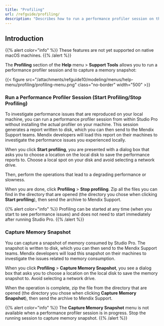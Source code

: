 ```yaml
---
title: "Profiling"
url: /refguide/profiling/
description: "Describes how to run a performance profiler session on the local machine from within Studio-Pro."
---
```


## Introduction

{{% alert color="info" %}}
These features are not yet supported on native macOS machines.
{{% /alert %}}

The **Profiling** section of the **Help** menu > **Support Tools** allows you to run a performance profiler session and to capture a memory snapshot:

{{< figure src="/attachments/refguide10/modeling/menus/help-menu/profiling/profiling-menu.png" class="no-border" width="500" >}}

### Run a Performance Profiler Session (Start Profiling/Stop Profiling)

To investigate performance issues that are reproduced on your local machine, you can run a performance profiler session from within Studio Pro without installing the actual profiler on your machine. This session generates a report written to disk, which you can then send to the Mendix Support teams. Mendix developers will load this report on their machines to investigate the performance issues you experienced locally. 

When you click **Start profiling**, you are presented with a dialog box that asks you to choose a location on the local disk to save the performance reports to. Choose a local spot on your disk and avoid selecting a network drive.

Then, perform the operations that lead to a degrading performance or slowness. 

When you are done, click **Profiling** > **Stop profiling**. Zip all the files you can find in the directory that are opened (the directory you chose when clicking **Start profiling**), then send the archive to Mendix Support.

{{% alert color="info" %}}
Profiling can be started at any time (when you start to see performance issues) and does not need to start immediately after running Studio Pro.
{{% /alert %}}

### Capture Memory Snapshot

You can capture a snapshot of memory consumed by Studio Pro. The snapshot is written to disk, which you can then send to the Mendix Support teams. Mendix developers will load this snapshot on their machines to investigate the issues related to memory consumption.

When you click **Profiling** > **Capture Memory Snapshot**, you see a dialog box that asks you to choose a location on the local disk to save the memory snapshot to. Avoid selecting a network drive.

When the operation is complete, zip the file from the directory that are opened (the directory you chose when clicking **Capture Memory Snapshot**), then send the archive to Mendix Support.

{{% alert color="info" %}}
The **Capture Memory Snapshot** menu is not available when a performance profiler session is in progress. Stop the running session to capture memory snapshot.
{{% /alert %}}
